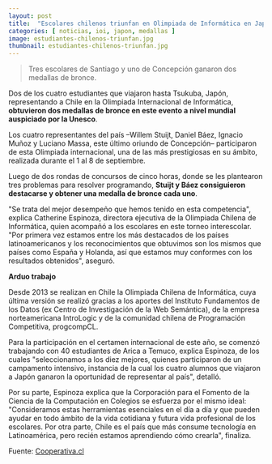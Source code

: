 ```yaml
---
layout: post
title:  "Escolares chilenos triunfan en Olimpiada de Informática en Japón"
categories: [ noticias, ioi, japon, medallas ]
image: estudiantes-chilenos-triunfan.jpg
thumbnail: estudiantes-chilenos-triunfan.jpg
---
```


>  Tres escolares de Santiago y uno de Concepción ganaron dos medallas de bronce.

Dos de los cuatro estudiantes que viajaron hasta Tsukuba, Japón, representando a Chile en la Olimpiada Internacional de Informática, **obtuvieron dos medallas de bronce en este evento a nivel mundial auspiciado por la Unesco**.

Los cuatro representantes del país –Willem Stuijt, Daniel Báez, Ignacio Muñoz y Luciano Massa, este último oriundo de Concepción– participaron de esta Olimpiada internacional, una de las más prestigiosas en su ámbito, realizada durante el 1 al 8 de septiembre.

Luego de dos rondas de concursos de cinco horas, donde se les plantearon tres problemas para resolver programando, **Stuijt y Báez consiguieron destacarse y obtener una medalla de bronce cada uno**.

"Se trata del mejor desempeño que hemos tenido en esta competencia", explica Catherine Espinoza, directora ejecutiva de la Olimpiada Chilena de Informática, quien acompañó a los escolares en este torneo interescolar. "Por primera vez estamos entre los más destacados de los países latinoamericanos y los reconocimientos que obtuvimos son los mismos que países como España y Holanda, así que estamos muy conformes con los resultados obtenidos", aseguró.

**Arduo trabajo**

Desde 2013 se realizan en Chile la Olimpiada Chilena de Informática, cuya última versión se realizó gracias a los aportes del Instituto Fundamentos de los Datos (ex Centro de Investigación de la Web Semántica), de la empresa norteamericana IntroLogic y de la comunidad chilena de Programación Competitiva, progcompCL.

Para la participación en el certamen internacional de este año, se comenzó trabajando con 40 estudiantes de Arica a Temuco, explica Espinoza, de los cuales "seleccionamos a los diez mejores, quienes participaron de un campamento intensivo, instancia de la cual los cuatro alumnos que viajaron a Japón ganaron la oportunidad de representar al país", detalló.

Por su parte, Espinoza explica que la Corporación para el Fomento de la Ciencia de la Computación en Colegios se esfuerza por el mismo ideal: "Consideramos estas herramientas esenciales en el día a día y que pueden ayudar en todo ámbito de la vida cotidiana y futura vida profesional de los escolares. Por otra parte, Chile es el país que más consume tecnología en Latinoamérica, pero recién estamos aprendiendo cómo crearla", finaliza.


Fuente: [Cooperativa.cl](https://www.cooperativa.cl/noticias/pais/educacion/escolares-chilenos-triunfan-en-olimpiada-de-informatica-en-japon/2018-09-13/072713.html)
